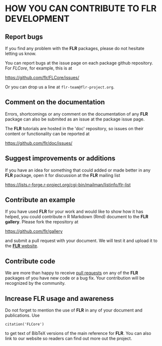 
# HOW YOU CAN CONTRIBUTE TO FLR DEVELOPMENT

## Report bugs

If you find any problem with the **FLR** packages, please do not hesitate letting us know.

You can report bugs at the issue page on each package github repository. For *FLCore*, for example, this is at

<https://github.com/flr/FLCore/issues/>

Or you can drop us a line at `flr-team@flr-project.org`.

## Comment on the documentation

Errors, shortcomings or any comment on the documentation of any **FLR** package can also be submited as an issue at the package issue page.

The **FLR** tutorials are hosted in the 'doc' repository, so issues on their content or functionality can be reported at

<https://github.com/flr/doc/issues/>

## Suggest improvements or additions

If you have an idea for something that could added or made better in any **FLR** package, open it for discussion at the **FLR** mailing list

<https://lists.r-forge.r-project.org/cgi-bin/mailman/listinfo/flr-list>

## Contribute an example

If you have used **FLR** for your work and would like to show how it has helped, you could contribute n R Markdown (Rmd) document to the **FLR gallery**. Please fork the repository at

<https://github.com/flr/gallery>

and submit a pull request with your document. We will test it and upload it to the [**FLR** website](http://flr-project.org/gallery).

## Contribute code

We are more than happy to receive [pull requests](https://help.github.com/articles/about-pull-requests/) on any of the **FLR** packages of you have new code or a bug fix. Your contribution will be recognized by the community.

## Increase FLR usage and awareness

Do not forget to mention the use of **FLR** in any of your document and publications. Use

```
citation('FLCore')
```

to get text of BibTeX versions of the main reference for **FLR**. You can also link to our website so readers can find out more out the project.

